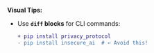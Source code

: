 
**Visual Tips:**  
- Use **`diff` blocks** for CLI commands:  
  ```diff  
  + pip install privacy_protocol  
  - pip install insecure_ai  # ← Avoid this!  
